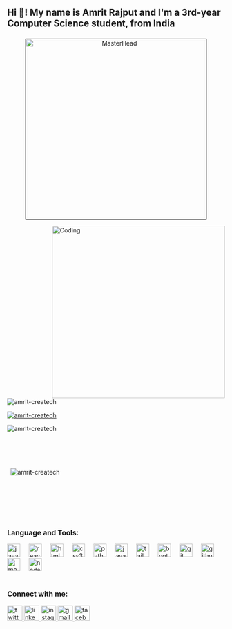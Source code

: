 <h2 align="left">Hi 👋! My name is Amrit Rajput and I'm a 3rd-year Computer Science student, from India</h2>

###
<p align="center"><a href="">
    <img src="https://camo.githubusercontent.com/2366b34bb903c09617990fb5fff4622f3e941349e846ddb7e73df872a9d21233/68747470733a2f2f63646e2e6472696262626c652e636f6d2f75736572732f3733303730332f73637265656e73686f74732f363538313234332f6176656e746f2e676966" width="420" alt="MasterHead">
</a>
</p>

<img align="right" alt = "Coding" width="400" src="./util/JXA0.gif">
<p align="left"> <img src="https://komarev.com/ghpvc/?username=amrit-createch&label=Profile%20views&color=0e75b6&style=flat" alt="amrit-createch" /> </p>
<p align="left"> <a href="https://twitter.com/amrit_xrajput" target="blank"><img src="https://img.shields.io/twitter/follow/amrit_xrajput?logo=twitter&style=for-the-badge" alt="amrit-createch" /></a> </p>



<div><p>
  <img align="left" src="https://github-readme-stats.vercel.app/api/top-langs?username=amrit-createch&show_icons=true&locale=en&layout=compact&theme=dark" alt="amrit-createch" />
</p>
  <div/>
    <br/>
<br/>
<br/>
<br/>
<br/>
  <p>&nbsp;
  <img align="center" src="https://github-readme-stats.vercel.app/api?username=amrit-createch&show_icons=true&locale=en&theme=dark" alt="amrit-createch" />
</p>

    
<br/>
<br/>
<br/>
<br/>
<br/>
<div>
<h3 align="left"> Language and Tools:</h3>
<p align="left">
<div align="left">
  <img src="https://cdn.jsdelivr.net/gh/devicons/devicon/icons/javascript/javascript-original.svg" height="30" alt="javascript logo"  />
  <img width="12" />
  <img src="https://cdn.jsdelivr.net/gh/devicons/devicon/icons/react/react-original.svg" height="30" alt="react logo"  />
  <img width="12" />
  <img src="https://cdn.jsdelivr.net/gh/devicons/devicon/icons/html5/html5-original.svg" height="30" alt="html5 logo"  />
  <img width="12" />
  <img src="https://cdn.jsdelivr.net/gh/devicons/devicon/icons/css3/css3-original.svg" height="30" alt="css3 logo"  />
  <img width="12" />
  <img src="https://cdn.jsdelivr.net/gh/devicons/devicon/icons/python/python-original.svg" height="30" alt="python logo"  />
  <img width="12" />
  <img src="https://cdn.jsdelivr.net/gh/devicons/devicon/icons/java/java-original.svg" height="30" alt="java logo"  />
  <img width="12" />
  <img src="https://cdn.jsdelivr.net/gh/devicons/devicon/icons/tailwindcss/tailwindcss-original-wordmark.svg" height="30" alt="tailwindcss logo"  />
  <img width="12" />
  <img src="https://cdn.jsdelivr.net/gh/devicons/devicon/icons/bootstrap/bootstrap-original.svg" height="30" alt="bootstrap logo"  />
  <img width="12" />
  <img src="https://cdn.jsdelivr.net/gh/devicons/devicon/icons/git/git-original.svg" height="30" alt="git logo"  />
  <img width="12" />
  <img src="https://cdn.jsdelivr.net/gh/devicons/devicon/icons/github/github-original.svg" height="30" alt="github logo"  />
  <img width="12" />
  <img src="https://cdn.jsdelivr.net/gh/devicons/devicon/icons/mongodb/mongodb-original.svg" height="30" alt="mongodb logo"  />
  <img width="12" />
  <img src="https://cdn.jsdelivr.net/gh/devicons/devicon/icons/nodejs/nodejs-original.svg" height="30" alt="nodejs logo"  />
</div>
<br/>
</div>



<h3 align="left">Connect with me:</h3>
<p align="left">

<div align="left">
 <a href="https://x.com/amrit_xrajput" target="_blank">
    <img src="https://img.shields.io/static/v1?message=Twitter&logo=twitter&label=&color=1DA1F2&logoColor=white&labelColor=&style=for-the-badge" height="35" alt="twitter logo"  />
  </a>
  <a href="https://www.linkedin.com/in/amritxrajput/" target="_blank">
    <img src="https://img.shields.io/static/v1?message=LinkedIn&logo=linkedin&label=&color=0077B5&logoColor=white&labelColor=&style=for-the-badge" height="35" alt="linkedin logo"  />
  </a>
  <a href="https://www.instagram.com/amrit_shing__razput/" target="_blank">
    <img src="https://img.shields.io/static/v1?message=Instagram&logo=instagram&label=&color=E4405F&logoColor=white&labelColor=&style=for-the-badge" height="35" alt="instagram logo"  />
  </a>
  
  <a href="mailto:amritrajsingh179@gmail.com">
    <img src="https://img.shields.io/static/v1?message=Gmail&logo=gmail&label=&color=D14836&logoColor=white&labelColor=&style=for-the-badge" height="35" alt="gmail logo"  />
  </a>
  
  <a href="https://www.facebook.com/amrit.rajput.3348" target="_blank">
    <img src="https://img.shields.io/static/v1?message=Facebook&logo=facebook&label=&color=1877F2&logoColor=white&labelColor=&style=for-the-badge" height="35" alt="facebook logo"  />
  </a>
 
</div>

